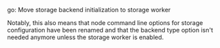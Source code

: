go: Move storage backend initialization to storage worker

Notably, this also means that node command line options for storage
configuration have been renamed and that the backend type option isn't
needed anymore unless the storage worker is enabled.
